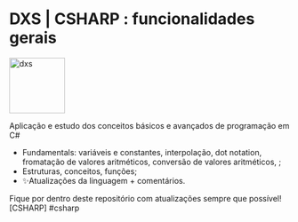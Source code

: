 # DXS | CSHARP : funcionalidades gerais
<img src="https://dataxstudios.com.br/assets/images/logo_DXS_400_190.png" alt="dxs" width="100"/> 

Aplicação e estudo dos conceitos básicos e avançados de programação em C#

- Fundamentals: variáveis e constantes, interpolação, dot notation,<br> fromatação de valores aritméticos, conversão de valores aritméticos, ;
- Estruturas, conceitos, funções;
- ✨Atualizações da linguagem + comentários.

Fique por dentro deste repositório com atualizações sempre que possível!<br>[CSHARP] #csharp


